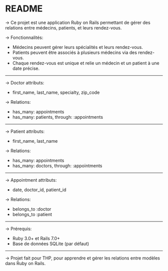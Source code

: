 # README
-> Ce projet est une application Ruby on Rails permettant de gérer des relations entre médecins, patients, et leurs rendez-vous.

-> Fonctionnalités:

* Médecins peuvent gérer leurs spécialités et leurs rendez-vous.
* Patients peuvent être associés à plusieurs médecins via des rendez-vous.
* Chaque rendez-vous est unique et relie un médecin et un patient à une date précise.

-------------------------------------------------------------------------------------------------------------------------------------------------------------

-> Doctor attributs:
*  first_name, last_name, specialty, zip_code

-> Relations:
*  has_many: appointments
*  has_many: patients, through: :appointments

-------------------------------------------------------------------------------------------------------------------------------------------------------------

-> Patient attributs: 
*  first_name, last_name

-> Relations:
*  has_many: appointments
*  has_many: doctors, through: :appointments

-------------------------------------------------------------------------------------------------------------------------------------------------------------

-> Appointment attributs: 
*  date, doctor_id, patient_id

-> Relations:
*  belongs_to :doctor
*  belongs_to :patient

-------------------------------------------------------------------------------------------------------------------------------------------------------------

-> Prérequis:

*  Ruby 3.0+ et Rails 7.0+
*  Base de données SQLite (par défaut)

-------------------------------------------------------------------------------------------------------------------------------------------------------------

-> Projet fait pour THP, pour apprendre et gérer les relations entre modèles dans Ruby on Rails.